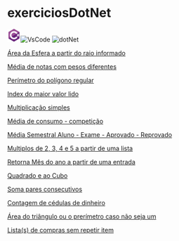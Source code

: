 # exerciciosDotNet 
<img height="30" src="https://raw.githubusercontent.com/devicons/devicon/master/icons/csharp/csharp-original.svg" title="C#" alt="C#" /><img height="30" src="https://www.vectorlogo.zone/logos/visualstudio_code/visualstudio_code-icon.svg" title="VsCode" alt="VsCode">
<img height="30" src="https://www.vectorlogo.zone/logos/dotnet/dotnet-ar21.svg" title="dotNet" alt="dotNet">


[Área da Esfera a partir do raio informado](https://github.com/pabloerlis/exerciciosDotNet/blob/82af49909869aa04af085f9e288fb6c68d69408c/src/outros/AreaEsfera.cs)

[Média de notas com pesos diferentes](https://github.com/pabloerlis/exerciciosDotNet/blob/82af49909869aa04af085f9e288fb6c68d69408c/src/outros/MediaNotaComPeso.cs)

[Perímetro do polígono regular](https://github.com/pabloerlis/exerciciosDotNet/blob/82af49909869aa04af085f9e288fb6c68d69408c/src/outros/PoligonoRegular.cs)

[Index do maior valor lido](https://github.com/pabloerlis/exerciciosDotNet/blob/82af49909869aa04af085f9e288fb6c68d69408c/src/outros/PosicaoDoMaiorValorLido.cs)

[Multiplicação simples](https://github.com/pabloerlis/exerciciosDotNet/blob/4da2a2aea4801631685bdf9e27586f05cfe5c9e1/src/outros/MultiplicacaoSimples.cs)

[Média de consumo - competição](https://github.com/pabloerlis/exerciciosDotNet/blob/816bea8c467778ca115734259ed372f804c5f45c/src/outros/MediaConsumoCompeticao.cs)

[Média Semestral Aluno - Exame - Aprovado - Reprovado](https://github.com/pabloerlis/exerciciosDotNet/blob/8c38d6b6826794291dec98c5d72f33466e36ad98/src/outros/MediaSemstreAluno.cs)

[Multiplos de 2, 3, 4 e 5 a partir de uma lista](https://github.com/pabloerlis/exerciciosDotNet/blob/1b418b14d81cc8cd17c7e806d45158b93c55b918/src/outros/MultiplosDe2_3_4_5.cs)

[Retorna Mês do ano a partir de uma entrada](https://github.com/pabloerlis/exerciciosDotNet/blob/6c69115b21b4e91c18e6e067d4c9f1c5d619824f/src/outros/MesesDoAno.cs)

[Quadrado e ao Cubo](https://github.com/pabloerlis/exerciciosDotNet/blob/066b7146921b5b05fd14a9ba44fab95bfbe859e2/src/outros/QuadradoEAoCubo.cs)

[Soma pares consecutivos](https://github.com/pabloerlis/exerciciosDotNet/blob/896422239aa4ecaef108e5206355f7b2200a172b/src/outros/SomaParesConsecutivos.cs)

[Contagem de cédulas de dinheiro](https://github.com/pabloerlis/exerciciosDotNet/blob/c5c08acdb02015c8ca2d82ea094bee0fd76af856/src/outros/ContagemCedulas.cs)

[Área do triângulo ou o prerímetro caso não seja um](https://github.com/pabloerlis/exerciciosDotNet/blob/3505d096f8d0f01ec91ed8ea189fb73aeb22e233/src/outros/Triangulo.cs)

[Lista(s) de compras sem repetir item](https://github.com/pabloerlis/exerciciosDotNet/blob/8fbffbb23de51f1396491ed4163a3900771d2735/src/outros/ListaCompras.cs)

